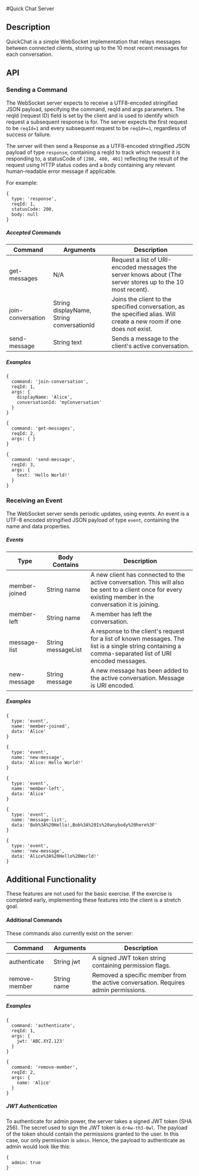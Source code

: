 #Quick Chat Server

## Description
QuickChat is a simple WebSocket implementation that relays messages between connected clients, storing up to the 10 most recent messages for each conversation.

## API

### Sending a Command
The WebSocket server expects to receive a UTF8-encoded stringified JSON payload, specifying the <String>command, <Number>reqId and <Object>args parameters. The reqId (request ID) field is set by the client and is used to identify which request a subsequent response is for. The server expects the first request to be `reqId=1` and every subsequent request to be `reqId+=1`, regardless of success or failure.

The server will then send a Response as a UTF8-encoded stringified JSON payload of type `response`, containing a reqId to track which request it is responding to, a statusCode of `[200, 400, 401]` reflecting the result of the request using HTTP status codes and a body containing any relevant human-readable error message if applicable.

For example:
```
{
  type: 'response',
  reqId: 1,
  statusCode: 200,
  body: null
}
```

##### Accepted Commands

Command | Arguments | Description
--------|-----------|------------
get-messages | N/A | Request a list of URI-encoded messages the server knows about (The server stores up to the 10 most recent).
join-conversation | String displayName, String conversationId | Joins the client to the specified conversation, as the specified alias. Will create a new room if one does not exist.
send-message | String text | Sends a message to the client's active conversation.

##### Examples
```
{
  command: 'join-conversation',
  reqId: 1,
  args: {
    displayName: 'Alice',
    conversationId: 'myConversation'
  }
}
```

```
{
  command: 'get-messages',
  reqId: 2,
  args: { }
}
```

```
{
  command: 'send-message',
  reqId: 3,
  args: {
    text: 'Hello World!'
  }
}
```
 
### Receiving an Event
The WebSocket server sends periodic updates, using events. An event is a UTF-8 encoded stringified JSON payload of type `event`, containing the <String>name and <String>data properties.

##### Events

Type | Body Contains | Description
-----|---------------|------------
member-joined | String name | A new client has connected to the active conversation. This will also be sent to a client once for every existing member in the conversation it is joining.
member-left | String name | A member has left the conversation.
message-list | String messageList | A response to the client's request for a list of known messages. The list is a single string containing a comma-separated list of URI encoded messages.
new-message | String message | A new message has been added to the active conversation. Message is URI encoded.

##### Examples


```
{
  type: 'event',
  name: 'member-joined',
  data: 'Alice'
}
```

```
{
  type: 'event',
  name: 'new-message',
  data: 'Alice: Hello World!'
}
```

```
{
  type: 'event',
  name: 'member-left',
  data: 'Alice'
}
```

```
{
  type: 'event',
  name: 'message-list',
  data: 'Bob%3A%20Hello!,Bob%3A%20Is%20anybody%20here%3F'
}
```

```
{
  type: 'event',
  name: 'new-message',
  data: 'Alice%3A%20Hello%20World!'
}
```

## Additional Functionality
These features are not used for the basic exercise. If the exercise is completed early, implementing these features into the client is a stretch goal.

#### Additional Commands
These commands also currently exist on the server:

Command | Arguments | Description
--------|-----------|------------
authenticate | String jwt | A signed JWT token string containing permission flags.
remove-member | String name | Removed a specific member from the active conversation. Requires admin permissions.

##### Examples
```
{
  command: 'authenticate',
  reqId: 1,
  args: {
    jwt: 'ABC.XYZ.123'
  }
}
```

```
{
  command: 'remove-member',
  reqId: 2,
  args: {
    name: 'Alice'
  }
}
```

##### JWT Authentication
To authenticate for admin power, the server takes a signed JWT token (SHA 256). The secret used to sign the JWT token is `dr4w-th3-0wl`. The payload of the token should contain the permissions granted to the user. In this case, our only permission is `admin`. Hence, the payload to authenticate as admin would look like this:

```
{
  admin: true
}
```
